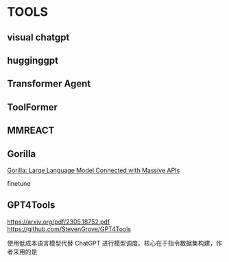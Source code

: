 # TOOLS

## visual chatgpt

## hugginggpt

## Transformer Agent

## ToolFormer

## MMREACT

## Gorilla

[Gorilla: Large Language Model Connected with Massive APIs](https://arxiv.org/abs/2305.15334)

finetune

## GPT4Tools

https://arxiv.org/pdf/2305.18752.pdf   
https://github.com/StevenGrove/GPT4Tools

使用低成本语言模型代替 ChatGPT 进行模型调度。核心在于指令数据集构建，作者采用的是 

